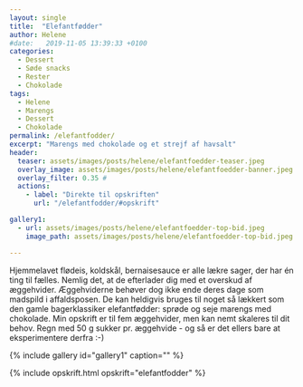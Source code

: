 ```yaml
---
layout: single
title:  "Elefantfødder"
author: Helene
#date:   2019-11-05 13:39:33 +0100
categories:  
  - Dessert
  - Søde snacks
  - Rester
  - Chokolade  
tags: 
  - Helene
  - Marengs
  - Dessert
  - Chokolade
permalink: /elefantfodder/
excerpt: "Marengs med chokolade og et strejf af havsalt"
header:
  teaser: assets/images/posts/helene/elefantfoedder-teaser.jpeg
  overlay_image: assets/images/posts/helene/elefantfoedder-banner.jpeg
  overlay_filter: 0.35 # 
  actions:
    - label: "Direkte til opskriften"
      url: "/elefantfodder/#opskrift"

gallery1:
  - url: assets/images/posts/helene/elefantfoedder-top-bid.jpeg
    image_path: assets/images/posts/helene/elefantfoedder-top-bid.jpeg

---
```


Hjemmelavet flødeis, koldskål, bernaisesauce er alle lækre sager, der har én ting til fælles. Nemlig det, at de efterlader dig med et overskud af æggehvider. Æggehviderne behøver dog ikke ende deres dage som madspild i affaldsposen. De kan heldigvis bruges til noget så lækkert som den gamle bagerklassiker elefantfødder: sprøde og seje marengs med chokolade. Min opskrift er til fem æggehvider, men kan nemt skaleres til dit behov. Regn med 50 g sukker pr. æggehvide - og så er det ellers bare at eksperimentere derfra :-)

{% include gallery id="gallery1"  caption="" %}

{% include opskrift.html opskrift="elefantfodder" %}